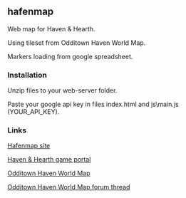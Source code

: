 ## hafenmap

Web map for Haven & Hearth.

Using tileset from Odditown Haven World Map.

Markers loading from google spreadsheet.


### Installation

Unzip files to your web-server folder.

Paste your google api key in files index.html and js\main.js (YOUR_API_KEY).


### Links
[Hafenmap site](http://hafenmap-jodd.rhcloud.com/)

[Haven & Hearth game portal](http://www.havenandhearth.com/portal/)

[Odditown Haven World Map](http://odditown.com/haven/map/)

[Odditown Haven World Map forum thread](http://www.havenandhearth.com/forum/viewtopic.php?f=49&t=46918)

